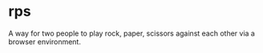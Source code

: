 # rps
A way for two people to play rock, paper, scissors against each other via a browser environment. 
